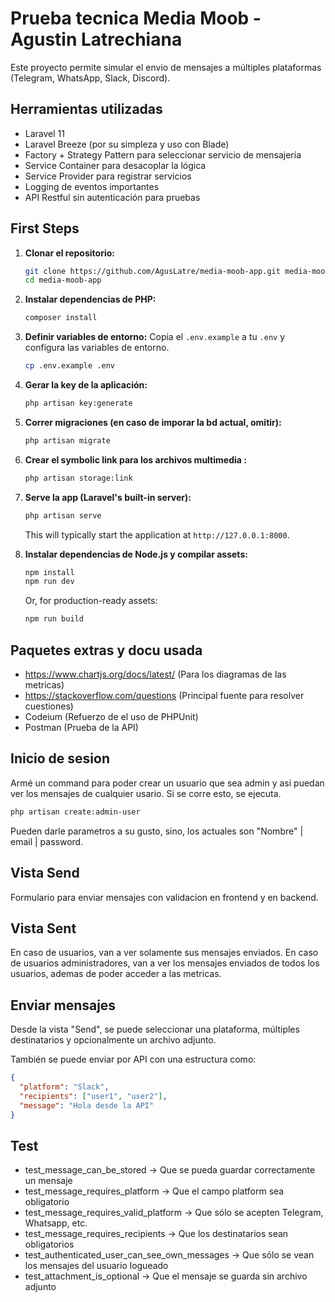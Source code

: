 # Prueba tecnica Media Moob - Agustin Latrechiana

Este proyecto permite simular el envio de mensajes a múltiples plataformas (Telegram, WhatsApp, Slack, Discord).

## Herramientas utilizadas

- Laravel 11
- Laravel Breeze (por su simpleza y uso con Blade)
- Factory + Strategy Pattern para seleccionar servicio de mensajería
- Service Container para desacoplar la lógica
- Service Provider para registrar servicios
- Logging de eventos importantes
- API Restful sin autenticación para pruebas

## First Steps


1.  **Clonar el repositorio:**

    ```bash
    git clone https://github.com/AgusLatre/media-moob-app.git media-moob-app
    cd media-moob-app
    ```

2.  **Instalar dependencias de PHP:**

    ```bash
    composer install
    ```

3.  **Definir variables de entorno:**
    Copia el  `.env.example` a tu `.env` y configura las variables de entorno.

    ```bash
    cp .env.example .env
    ```

4.  **Gerar la key de la aplicación:**

    ```bash
    php artisan key:generate
    ```

5.  **Correr migraciones (en caso de imporar la bd actual, omitir):**

    ```bash
    php artisan migrate
    ```

6.  **Crear el symbolic link para los archivos multimedia :**

    ```bash
    php artisan storage:link
    ```

7.  **Serve la app (Laravel's built-in server):**

    ```bash
    php artisan serve
    ```
    This will typically start the application at `http://127.0.0.1:8000`.

8.  **Instalar dependencias de Node.js y compilar assets:**

    ```bash
    npm install
    npm run dev
    ```
    Or, for production-ready assets:
    ```bash
    npm run build
    ```

## Paquetes extras y docu usada
- https://www.chartjs.org/docs/latest/ (Para los diagramas de las metricas)
- https://stackoverflow.com/questions (Principal fuente para resolver cuestiones)
- Codeium (Refuerzo de el uso de PHPUnit)
- Postman (Prueba de la API)



## Inicio de sesion
Armé un command para poder crear un usuario que sea admin y asi puedan ver los mensajes de cualquier usario.
Si se corre esto, se ejecuta.
``` bash
php artisan create:admin-user
```
Pueden darle parametros a su gusto, sino, los actuales son "Nombre" | email | password.

## Vista Send
Formulario para enviar mensajes con validacion en frontend y en backend.

## Vista Sent
En caso de usuarios, van a ver solamente sus mensajes enviados.
En caso de usuarios administradores, van a ver los mensajes enviados de todos los usuarios, ademas de poder acceder a las metricas.

## Enviar mensajes

Desde la vista "Send", se puede seleccionar una plataforma, múltiples destinatarios y opcionalmente un archivo adjunto.

También se puede enviar por API con una estructura como:

```json
{
  "platform": "Slack",
  "recipients": ["user1", "user2"],
  "message": "Hola desde la API"
}
```

## Test
- test_message_can_be_stored	-> Que se pueda guardar correctamente un mensaje
- test_message_requires_platform	-> Que el campo platform sea obligatorio
- test_message_requires_valid_platform	-> Que sólo se acepten Telegram, Whatsapp, etc.
- test_message_requires_recipients	-> Que los destinatarios sean obligatorios
- test_authenticated_user_can_see_own_messages	-> Que sólo se vean los mensajes del usuario logueado
- test_attachment_is_optional	-> Que el mensaje se guarda sin archivo adjunto
